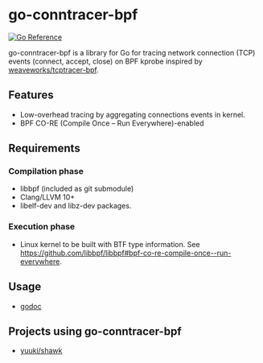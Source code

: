 # go-conntracer-bpf

[![Go Reference](https://pkg.go.dev/badge/github.com/yuuki/go-conntracer-bpf.svg)](https://pkg.go.dev/github.com/yuuki/go-conntracer-bpf)

go-conntracer-bpf is a library for Go for tracing network connection (TCP) events (connect, accept, close) on BPF kprobe inspired by [weaveworks/tcptracer-bpf](https://github.com/weaveworks/tcptracer-bpf).

## Features

- Low-overhead tracing by aggregating connections events in kernel.
- BPF CO-RE (Compile Once – Run Everywhere)-enabled

## Requirements

### Compilation phase

- libbpf (included as git submodule)
- Clang/LLVM 10+
- libelf-dev and libz-dev packages.

### Execution phase

- Linux kernel to be built with BTF type information. See <https://github.com/libbpf/libbpf#bpf-co-re-compile-once--run-everywhere>.

## Usage

- [godoc](https://godoc.org/github.com/yuuki/go-conntracer-bpf)

## Projects using go-conntracer-bpf

- [yuuki/shawk](https://github.com/yuuki/shawk)
